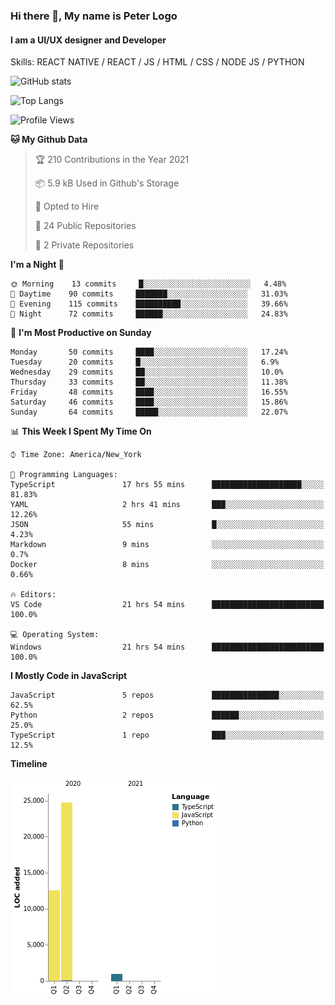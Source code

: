 ### Hi there 👋, My name is Peter Logo
#### I am a UI/UX designer and Developer
Skills: REACT NATIVE / REACT / JS / HTML / CSS / NODE JS / PYTHON

![GitHub stats](https://github-readme-stats.vercel.app/api?username=peterlogo&show_icons=true&count_private=true&theme=dark)

![Top Langs](https://github-readme-stats.vercel.app/api/top-langs/?username=peterlogo&theme=dark&layout=compact&langs_count=8)

<!--START_SECTION:waka-->
![Profile Views](http://img.shields.io/badge/Profile%20Views-53-blue)

**🐱 My Github Data** 

> 🏆 210 Contributions in the Year 2021
 > 
> 📦 5.9 kB Used in Github's Storage 
 > 
> 💼 Opted to Hire
 > 
> 📜 24 Public Repositories 
 > 
> 🔑 2 Private Repositories  
 > 
**I'm a Night 🦉** 

```text
🌞 Morning    13 commits     █░░░░░░░░░░░░░░░░░░░░░░░░   4.48% 
🌆 Daytime    90 commits     ███████░░░░░░░░░░░░░░░░░░   31.03% 
🌃 Evening    115 commits    ██████████░░░░░░░░░░░░░░░   39.66% 
🌙 Night      72 commits     ██████░░░░░░░░░░░░░░░░░░░   24.83%

```
📅 **I'm Most Productive on Sunday** 

```text
Monday       50 commits     ████░░░░░░░░░░░░░░░░░░░░░   17.24% 
Tuesday      20 commits     █░░░░░░░░░░░░░░░░░░░░░░░░   6.9% 
Wednesday    29 commits     ██░░░░░░░░░░░░░░░░░░░░░░░   10.0% 
Thursday     33 commits     ██░░░░░░░░░░░░░░░░░░░░░░░   11.38% 
Friday       48 commits     ████░░░░░░░░░░░░░░░░░░░░░   16.55% 
Saturday     46 commits     ████░░░░░░░░░░░░░░░░░░░░░   15.86% 
Sunday       64 commits     █████░░░░░░░░░░░░░░░░░░░░   22.07%

```


📊 **This Week I Spent My Time On** 

```text
⌚︎ Time Zone: America/New_York

💬 Programming Languages: 
TypeScript               17 hrs 55 mins      ████████████████████░░░░░   81.83% 
YAML                     2 hrs 41 mins       ███░░░░░░░░░░░░░░░░░░░░░░   12.26% 
JSON                     55 mins             █░░░░░░░░░░░░░░░░░░░░░░░░   4.23% 
Markdown                 9 mins              ░░░░░░░░░░░░░░░░░░░░░░░░░   0.7% 
Docker                   8 mins              ░░░░░░░░░░░░░░░░░░░░░░░░░   0.66%

🔥 Editors: 
VS Code                  21 hrs 54 mins      █████████████████████████   100.0%

💻 Operating System: 
Windows                  21 hrs 54 mins      █████████████████████████   100.0%

```

**I Mostly Code in JavaScript** 

```text
JavaScript               5 repos             ███████████████░░░░░░░░░░   62.5% 
Python                   2 repos             ██████░░░░░░░░░░░░░░░░░░░   25.0% 
TypeScript               1 repo              ███░░░░░░░░░░░░░░░░░░░░░░   12.5%

```


**Timeline**

![Chart not found](https://raw.githubusercontent.com/peterlogo/peterlogo/main/charts/bar_graph.png) 


<!--END_SECTION:waka-->


